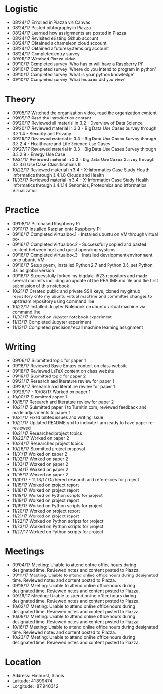 # Logistic

* 08/24/17 Enrolled in Piazza via Canvas
* 08/24/17 Posted bibliography in Piazza
* 08/24/17 Learned how assignments are posted in Piazza
* 08/24/17 Revisited existing Github account
* 08/24/17 Obtained a chameleon cloud account
* 08/24/17 Obtained a futuresystems.org account
* 08/24/17 Completed entry survey
* 09/05/17 Watched Piazza video
* 09/10/17 Completed survey 'Who has or will have a Raspberry Pi'
* 09/10/17 Completed survey 'Where do you intend to program in python'
* 09/10/17 Completed survey 'What is your python knowledge'
* 09/10/17 Completed survey 'What lectures did you view'


# Theory

* 09/05/17 Watched the organization video, read the organization content
* 09/05/17 Read the introduction content
* 09/20/17 Reviewed all material in 3.2 - Overview of Data Science
* 09/20/17 Reviewed material in 3.3 - Big Data Use Cases Survey through 3.3.1.4 - Security and Privacy
* 09/25/17 Reviewed material in 3.3 - Big Data Use Cases Survey through 3.3.2.4 - Healthcare and Life Science Use Cases
* 09/27/17 Reviewed material in 3.3 - Big Data Use Cases Survey through 3.3.2.9 - Energy Use Case
* 10/21/17 Reviewed material in 3.3 - Big Data Use Cases Survey through 3.3.3.6 Use Case Classifications III
* 10/22/17 Reviewed material in 3.4 - X-Informatics Case Study Health Informatics through 3.4.1.8 Clouds and Health
* 11/03/17 Reviewed material in 3.4 - X-Informatics Case Study Health Informatics through 3.4.1.14 Genomics, Proteomics and Information Visualization


# Practice

* 09/08/17 Purchased Raspberry Pi
* 09/11/17 Installed Raspian onto Raspberry Pi
* 09/16/17 Completed Virtualbox.1 - Installed ubuntu on VM through virtual box
* 09/16/17 Completed Virtualbox.2 - Successfully copied and pasted content between host and guest operating systems
* 09/16/17 Completed Virtualbox.3 - Installed development environment onto ubuntu VM
* 09/16/17 Setup pyenv, installed Python 2.7 and Python 3.6, set Python 3.6 as global version
* 09/16/17 Successfully forked my bigdata-i523 repository and made several commits including an update of the README.md file and the first submission of this notebook
* 10/21/17 Created public and private SSH keys, cloned my github repository onto my ubuntu virtual machine and committed changes to upstream repository using command line
* 10/22/17 Installed Jupyter Notebook on ubuntu virtual machine via command line
* 11/03/17 Worked on Jupyter notebook experiment
* 11/13/17 Completed Jupyter experiment
* 11/13/17 Completed precision/recall machine learning assignment


# Writing

* 09/06/17 Submitted topic for paper 1
* 09/18/17 Reviewed Basic Emacs content on class website
* 09/18/17 Reviewed LaTeX content on class website
* 09/19/17 Submitted topic for paper 2
* 09/21/17 Research and literature review for paper 1
* 09/28/17 Research and literature review for paper 1
* 09/29/17 - 10/08/17 Worked on paper 1
* 10/09/17 Submitted paper 1
* 10/15/17 Research and literature review for paper 2
* 10/21/17 Submitted paper 1 to Turnitin.com, reviewed feedback and made adjustments to paper 1 
* 10/21/17 Fixed bibtex issues and writing issue
* 10/21/17 Updated README.yml to indicate I am ready to have paper re-reviewed
* 10/21/17 Researched project topics
* 10/22/17 Worked on paper 2
* 10/24/17 Researched project topics
* 10/26/17 Submitted project proposal
* 11/01/17 Worked on paper 2
* 11/02/17 Worked on paper 2
* 11/03/17 Worked on paper 2
* 11/04/17 Worked on paper 2
* 11/05/17 Worked on paper 2
* 11/10/17 - 11/13/17 Gathered research and references for project
* 11/15/17 Worked on project report
* 11/18/17 Worked on project report
* 11/18/17 Worked on Python scripts for project
* 11/19/17 Worked on project report
* 11/19/17 Worked on Python scripts for project
* 11/20/17 Worked on project report
* 11/21/17 Worked on project report
* 11/22/17 Worked on Python scripts for project
* 11/23/17 Worked on Python scripts for project
* 11/27/17 Worked on Python scripts for project

# Meetings

* 09/04/17 Meeting: Unable to attend online office hours during designated time. Reviewed notes and content posted to Piazza.
* 09/11/17 Meeting: Unable to attend online office hours during designated time. Reviewed notes and content posted to Piazza.
* 09/18/17 Meeting: Unable to attend online office hours during designated time. Reviewed notes and content posted to Piazza.
* 09/25/17 Meeting: Unable to attend online office hours during designated time. Reviewed notes and content posted to Piazza.
* 10/02/17 Meeting: Unable to attend online office hours during designated time. Reviewed notes and content posted to Piazza.
* 10/09/17 Meeting: Unable to attend online office hours during designated time. Reviewed notes and content posted to Piazza.
* 10/16/17 Meeting: Unable to attend online office hours during designated time. Reviewed notes and content posted to Piazza.
* 10/23/17 Meeting: Unable to attend online office hours during designated time. Reviewed notes and content posted to Piazza.

# Location

* Address: Elmhurst, Illinois
* Latitude: 41.899474
* Longitude: -87.940342
